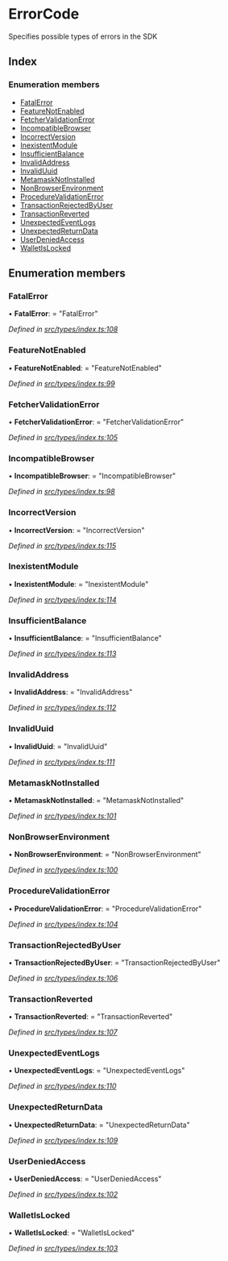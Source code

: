 # ErrorCode

Specifies possible types of errors in the SDK

## Index

### Enumeration members

* [FatalError](../enums/_types_index_.errorcode.md#fatalerror)
* [FeatureNotEnabled](../enums/_types_index_.errorcode.md#featurenotenabled)
* [FetcherValidationError](../enums/_types_index_.errorcode.md#fetchervalidationerror)
* [IncompatibleBrowser](../enums/_types_index_.errorcode.md#incompatiblebrowser)
* [IncorrectVersion](../enums/_types_index_.errorcode.md#incorrectversion)
* [InexistentModule](../enums/_types_index_.errorcode.md#inexistentmodule)
* [InsufficientBalance](../enums/_types_index_.errorcode.md#insufficientbalance)
* [InvalidAddress](../enums/_types_index_.errorcode.md#invalidaddress)
* [InvalidUuid](../enums/_types_index_.errorcode.md#invaliduuid)
* [MetamaskNotInstalled](../enums/_types_index_.errorcode.md#metamasknotinstalled)
* [NonBrowserEnvironment](../enums/_types_index_.errorcode.md#nonbrowserenvironment)
* [ProcedureValidationError](../enums/_types_index_.errorcode.md#procedurevalidationerror)
* [TransactionRejectedByUser](../enums/_types_index_.errorcode.md#transactionrejectedbyuser)
* [TransactionReverted](../enums/_types_index_.errorcode.md#transactionreverted)
* [UnexpectedEventLogs](../enums/_types_index_.errorcode.md#unexpectedeventlogs)
* [UnexpectedReturnData](../enums/_types_index_.errorcode.md#unexpectedreturndata)
* [UserDeniedAccess](../enums/_types_index_.errorcode.md#userdeniedaccess)
* [WalletIsLocked](../enums/_types_index_.errorcode.md#walletislocked)

## Enumeration members

### FatalError

• **FatalError**: = "FatalError"

_Defined in_ [_src/types/index.ts:108_](https://github.com/PolymathNetwork/polymath-sdk/blob/e8bbc1e/src/types/index.ts#L108)

### FeatureNotEnabled

• **FeatureNotEnabled**: = "FeatureNotEnabled"

_Defined in_ [_src/types/index.ts:99_](https://github.com/PolymathNetwork/polymath-sdk/blob/e8bbc1e/src/types/index.ts#L99)

### FetcherValidationError

• **FetcherValidationError**: = "FetcherValidationError"

_Defined in_ [_src/types/index.ts:105_](https://github.com/PolymathNetwork/polymath-sdk/blob/e8bbc1e/src/types/index.ts#L105)

### IncompatibleBrowser

• **IncompatibleBrowser**: = "IncompatibleBrowser"

_Defined in_ [_src/types/index.ts:98_](https://github.com/PolymathNetwork/polymath-sdk/blob/e8bbc1e/src/types/index.ts#L98)

### IncorrectVersion

• **IncorrectVersion**: = "IncorrectVersion"

_Defined in_ [_src/types/index.ts:115_](https://github.com/PolymathNetwork/polymath-sdk/blob/e8bbc1e/src/types/index.ts#L115)

### InexistentModule

• **InexistentModule**: = "InexistentModule"

_Defined in_ [_src/types/index.ts:114_](https://github.com/PolymathNetwork/polymath-sdk/blob/e8bbc1e/src/types/index.ts#L114)

### InsufficientBalance

• **InsufficientBalance**: = "InsufficientBalance"

_Defined in_ [_src/types/index.ts:113_](https://github.com/PolymathNetwork/polymath-sdk/blob/e8bbc1e/src/types/index.ts#L113)

### InvalidAddress

• **InvalidAddress**: = "InvalidAddress"

_Defined in_ [_src/types/index.ts:112_](https://github.com/PolymathNetwork/polymath-sdk/blob/e8bbc1e/src/types/index.ts#L112)

### InvalidUuid

• **InvalidUuid**: = "InvalidUuid"

_Defined in_ [_src/types/index.ts:111_](https://github.com/PolymathNetwork/polymath-sdk/blob/e8bbc1e/src/types/index.ts#L111)

### MetamaskNotInstalled

• **MetamaskNotInstalled**: = "MetamaskNotInstalled"

_Defined in_ [_src/types/index.ts:101_](https://github.com/PolymathNetwork/polymath-sdk/blob/e8bbc1e/src/types/index.ts#L101)

### NonBrowserEnvironment

• **NonBrowserEnvironment**: = "NonBrowserEnvironment"

_Defined in_ [_src/types/index.ts:100_](https://github.com/PolymathNetwork/polymath-sdk/blob/e8bbc1e/src/types/index.ts#L100)

### ProcedureValidationError

• **ProcedureValidationError**: = "ProcedureValidationError"

_Defined in_ [_src/types/index.ts:104_](https://github.com/PolymathNetwork/polymath-sdk/blob/e8bbc1e/src/types/index.ts#L104)

### TransactionRejectedByUser

• **TransactionRejectedByUser**: = "TransactionRejectedByUser"

_Defined in_ [_src/types/index.ts:106_](https://github.com/PolymathNetwork/polymath-sdk/blob/e8bbc1e/src/types/index.ts#L106)

### TransactionReverted

• **TransactionReverted**: = "TransactionReverted"

_Defined in_ [_src/types/index.ts:107_](https://github.com/PolymathNetwork/polymath-sdk/blob/e8bbc1e/src/types/index.ts#L107)

### UnexpectedEventLogs

• **UnexpectedEventLogs**: = "UnexpectedEventLogs"

_Defined in_ [_src/types/index.ts:110_](https://github.com/PolymathNetwork/polymath-sdk/blob/e8bbc1e/src/types/index.ts#L110)

### UnexpectedReturnData

• **UnexpectedReturnData**: = "UnexpectedReturnData"

_Defined in_ [_src/types/index.ts:109_](https://github.com/PolymathNetwork/polymath-sdk/blob/e8bbc1e/src/types/index.ts#L109)

### UserDeniedAccess

• **UserDeniedAccess**: = "UserDeniedAccess"

_Defined in_ [_src/types/index.ts:102_](https://github.com/PolymathNetwork/polymath-sdk/blob/e8bbc1e/src/types/index.ts#L102)

### WalletIsLocked

• **WalletIsLocked**: = "WalletIsLocked"

_Defined in_ [_src/types/index.ts:103_](https://github.com/PolymathNetwork/polymath-sdk/blob/e8bbc1e/src/types/index.ts#L103)

